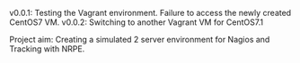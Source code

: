 v0.0.1: Testing the Vagrant environment. Failure to access the newly created CentOS7 VM.
v0.0.2: Switching to another Vagrant VM for CentOS7.1

Project aim: Creating a simulated 2 server environment for Nagios and Tracking with NRPE.

